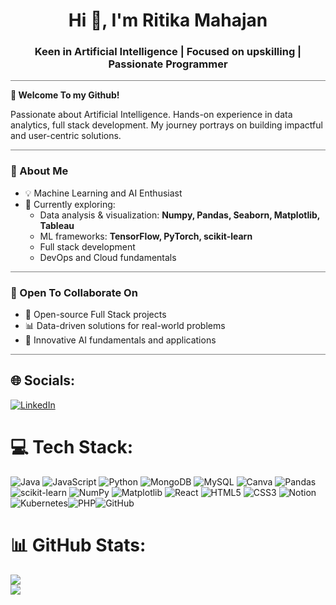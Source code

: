 <h1 align="center">Hi 👋, I'm Ritika Mahajan</h1>
<h3 align="center">Keen in Artificial Intelligence | Focused on upskilling | Passionate Programmer</h3>

<!-- Divider -->
<div style="border-top:1px solid gray; margin:5px 0;"></div>

<p><b>👋 Welcome To my Github!</b></p>
<p>
Passionate about Artificial Intelligence. Hands-on experience in data analytics, full stack development.  
My journey portrays on building impactful and user-centric solutions.
</p>

<!-- Divider -->
<div style="border-top:1px solid gray; margin:5px 0;"></div>

<h3>🚀 About Me</h3>
<ul>
  <li>💡 Machine Learning and AI Enthusiast</li>
  <li>🌱 Currently exploring:
    <ul>
      <li>Data analysis & visualization: <b>Numpy, Pandas, Seaborn, Matplotlib, Tableau</b></li>
      <li>ML frameworks: <b>TensorFlow, PyTorch, scikit-learn</b></li>
      <li>Full stack development</li>
      <li>DevOps and Cloud fundamentals</li>
    </ul>
  </li>
</ul>

<!-- Divider -->
<div style="border-top:1px solid gray; margin:5px 0;"></div>

<h3>🤝 Open To Collaborate On</h3>
<ul>
  <li>🤖 Open-source Full Stack projects</li>
  <li>📊 Data-driven solutions for real-world problems</li>
  <li>🧠 Innovative AI fundamentals and applications</li>
</ul>

<!-- Divider -->
<div style="border-top:1px solid gray; margin:5px 0;"></div>

## 🌐 Socials:
[![LinkedIn](https://img.shields.io/badge/LinkedIn-%230077B5.svg?logo=linkedin&logoColor=white)](https://linkedin.com/in/https://www.linkedin.com/in/ritika-m-052934215/) 

# 💻 Tech Stack:
![Java](https://img.shields.io/badge/java-%23ED8B00.svg?style=flat-square&logo=openjdk&logoColor=white) ![JavaScript](https://img.shields.io/badge/javascript-%23323330.svg?style=flat-square&logo=javascript&logoColor=%23F7DF1E) ![Python](https://img.shields.io/badge/python-3670A0?style=flat-square&logo=python&logoColor=ffdd54) ![MongoDB](https://img.shields.io/badge/MongoDB-%234ea94b.svg?style=flat-square&logo=mongodb&logoColor=white) ![MySQL](https://img.shields.io/badge/mysql-4479A1.svg?style=flat-square&logo=mysql&logoColor=white) ![Canva](https://img.shields.io/badge/Canva-%2300C4CC.svg?style=flat-square&logo=Canva&logoColor=white) ![Pandas](https://img.shields.io/badge/pandas-%23150458.svg?style=flat-square&logo=pandas&logoColor=white) ![scikit-learn](https://img.shields.io/badge/scikit--learn-%23F7931E.svg?style=flat-square&logo=scikit-learn&logoColor=white) ![NumPy](https://img.shields.io/badge/numpy-%23013243.svg?style=flat-square&logo=numpy&logoColor=white) ![Matplotlib](https://img.shields.io/badge/Matplotlib-%23ffffff.svg?style=flat-square&logo=Matplotlib&logoColor=black) ![React](https://img.shields.io/badge/react-%2320232a.svg?style=flat-square&logo=react&logoColor=%2361DAFB) ![HTML5](https://img.shields.io/badge/html5-%23E34F26.svg?style=flat-square&logo=html5&logoColor=white) ![CSS3](https://img.shields.io/badge/css3-%231572B6.svg?style=flat-square&logo=css3&logoColor=white) ![Notion](https://img.shields.io/badge/Notion-%23000000.svg?style=flat-square&logo=notion&logoColor=white) ![Kubernetes](https://img.shields.io/badge/kubernetes-%23326ce5.svg?style=flat-square&logo=kubernetes&logoColor=white)![PHP](https://img.shields.io/badge/php-%23777BB4.svg?style=flat-square&logo=php&logoColor=white)![GitHub](https://img.shields.io/badge/github-%23121011.svg?style=flat-square&logo=github&logoColor=white) 


# 📊 GitHub Stats:
![](https://github-readme-stats.vercel.app/api?username=RitikaMaha&theme=vision-friendly-dark&hide_border=false&include_all_commits=false&count_private=false)<br/>
![](https://nirzak-streak-stats.vercel.app/?user=RitikaMaha&theme=vision-friendly-dark&hide_border=false)<br/>

<!-- Proudly created with GPRM ( https://gprm.itsvg.in ) -->

